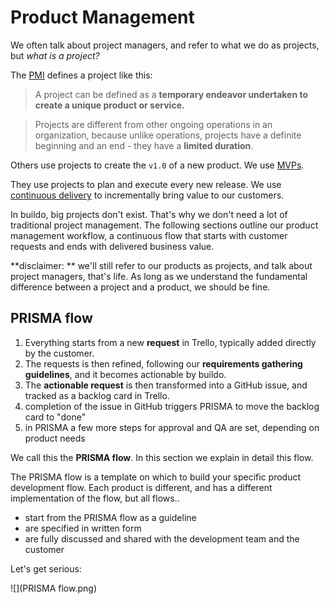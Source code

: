 # Product Management

We often talk about project managers, and refer to what we do as projects, but *what is a project?*

The [PMI](http://www.pmi.org/) defines a project like this:
> A project can be defined as a **temporary endeavor undertaken to create a unique product or service.**

> Projects are different from other ongoing operations in an organization, because unlike operations, projects have a definite beginning and an end - they have a **limited duration**.

Others use projects to create the `v1.0` of a new product. We use [MVPs](https://en.wikipedia.org/wiki/Minimum_viable_product).

They use projects to plan and execute every new release. We use [continuous delivery](http://martinfowler.com/bliki/ContinuousDelivery.html) to incrementally bring value to our customers.

In buildo, big projects don't exist. That's why we don't need a lot of traditional project management. The following sections outline our product management workflow, a continuous flow that starts with customer requests and ends with delivered business value.

**disclaimer: ** we'll still refer to our products as projects, and talk about project managers, that's life. As long as we understand the fundamental difference between a project and a product, we should be fine. 

## PRISMA flow

1. Everything starts from a new **request** in Trello, typically added directly by the customer.
2. The requests is then refined, following our **requirements gathering guidelines**, and it becomes actionable by buildo.
3. The **actionable request** is then transformed into a GitHub issue, and tracked as a backlog card in Trello.
4. completion of the issue in GitHub triggers PRISMA to move the backlog card to "done"
5. in PRISMA a few more steps for approval and QA are set, depending on product needs

We call this the **PRISMA flow**. In this section we explain in detail this flow.

The PRISMA flow is a template on which to build your specific product development flow. Each product is different, and has a different implementation of the flow, but all flows..

- start from the PRISMA flow as a guideline
- are specified in written form
- are fully discussed and shared with the development team and the customer

Let's get serious:

![](PRISMA flow.png)


